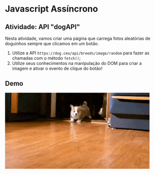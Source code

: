 # Javascript Assíncrono

## Atividade: API "dogAPI"

Nesta atividade, vamos criar uma página que carrega fotos aleatórias de doguinhos sempre que clicamos em um botão.

1. Utilize a API `https://dog.ceo/api/breeds/image/random` para fazer as chamadas com o método `fetch()`;
2. Utilize seus conhecimentos na manipulação do DOM para criar a imagem e ativar o evento de clique do botão!

## Demo

![dogAPI](./api-dogs.gif)